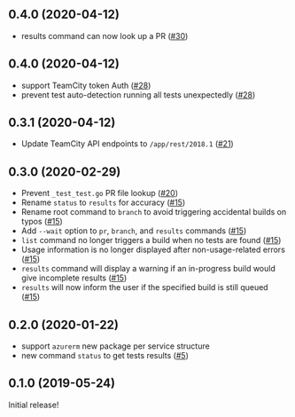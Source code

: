 ## 0.4.0 (2020-04-12)

- results command can now look up a PR ([#30](https://github.com/katbyte/tctest/issues/30))

## 0.4.0 (2020-04-12)

- support TeamCity token Auth ([#28](https://github.com/katbyte/tctest/issues/26))
- prevent test auto-detection running all tests unexpectedly ([#28](https://github.com/katbyte/tctest/issues/28))

## 0.3.1 (2020-04-12)

- Update TeamCity API endpoints to `/app/rest/2018.1` ([#21](https://github.com/katbyte/tctest/issues/21))

## 0.3.0 (2020-02-29)

- Prevent `_test_test.go` PR file lookup ([#20](https://github.com/katbyte/tctest/issues/20))
- Rename `status` to `results` for accuracy ([#15](https://github.com/katbyte/tctest/issues/15))
- Rename root command to `branch` to avoid triggering accidental builds on typos ([#15](https://github.com/katbyte/tctest/issues/15))
- Add `--wait` option to `pr`, `branch`, and `results` commands ([#15](https://github.com/katbyte/tctest/issues/15))
- `list` command no longer triggers a build when no tests are found ([#15](https://github.com/katbyte/tctest/issues/15))
- Usage information is no longer displayed after non-usage-related errors ([#15](https://github.com/katbyte/tctest/issues/15))
- `results` command will display a warning if an in-progress build would give incomplete results ([#15](https://github.com/katbyte/tctest/issues/15))
- `results` will now inform the user if the specified build is still queued ([#15](https://github.com/katbyte/tctest/issues/15))

## 0.2.0 (2020-01-22)

- support `azurerm` new package per service structure
- new command `status` to get tests results ([#5](https://github.com/katbyte/tctest/issues/5))

## 0.1.0 (2019-05-24)

Initial release!
